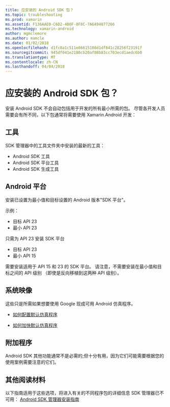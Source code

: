 ```yaml
---
title: 应安装的 Android SDK 包？
ms.topic: troubleshooting
ms.prod: xamarin
ms.assetid: F136AAE0-C6D2-4B0F-8F8C-7A6A94877266
ms.technology: xamarin-android
author: mgmclemore
ms.author: mamcle
ms.date: 01/02/2018
ms.openlocfilehash: d1fc8a1c511e86615108d1df841c28256f23191f
ms.sourcegitcommit: 945df041e2180cb20af08b83cc703ecd1aedc6b0
ms.translationtype: MT
ms.contentlocale: zh-CN
ms.lasthandoff: 04/04/2018
---
```

# <a name="which-android-sdk-packages-should-i-install"></a>应安装的 Android SDK 包？

安装 Android SDK 不会自动包括用于开发的所有最小所需的包。 尽管各开发人员需要会有所不同，以下包通常将需要使用 Xamarin.Android 开发：

## <a name="tools"></a>工具

SDK 管理器中的工具文件夹中安装的最新的工具：

- Android SDK 工具
- Android SDK 平台工具
- Android SDK 生成工具

## <a name="android-platforms"></a>Android 平台

安装已设置为最小值和目标设置的 Android 版本"SDK 平台"。 

示例：

- 目标 API 23
- 最小 API 23

只需为 API 23 安装 SDK 平台

- 目标 API 23
- 最小 API 15

需要安装适用于 API 15 和 23 的 SDK 平台。 请注意，不需要安装在最小值和目标之间的 API 级别 （即使是反向移植到这两种 API 级别）。

## <a name="system-images"></a>系统映像
这些只是所需如果想要使用 Google 现成可用 Android 仿真程序。 

- [如何配置默认仿真程序](~/android/get-started/installation/android-emulator/index.md)

- [如何加快默认仿真程序](~/android/get-started/installation/android-emulator/index.md)

## <a name="extras"></a>附加程序
Android SDK 其他功能通常不是必需的;但十分有用，因为它们可能需要根据您的使用案例需要注意的它们。

## <a name="further-reading"></a>其他阅读材料
以下指南适用于这些选项，将进入有关的不同程序包的详细信息 SDK 管理器已不可用： [Android SDK 管理器安装指南](http://www.themethodology.net/2015/02/android-sdk-manager-setup-for.html?m=1)

